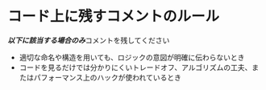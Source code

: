 # コード上に残すコメントのルール

***以下に該当する場合のみ***コメントを残してください

- 適切な命名や構造を用いても、ロジックの意図が明確に伝わらないとき
- コードを見るだけでは分かりにくいトレードオフ、アルゴリズムの工夫、またはパフォーマンス上のハックが使われているとき
